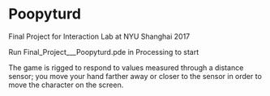 # Poopyturd
Final Project for Interaction Lab at NYU Shanghai 2017

Run Final_Project___Poopyturd.pde in Processing to start

The game is rigged to respond to values measured through a distance sensor; you move your hand farther away or closer to the sensor in order to move the character on the screen.
